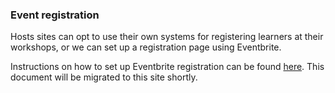 ### Event registration

Hosts sites can opt to use their own systems for registering learners at their workshops, or we can set up a registration page using Eventbrite.

Instructions on how to set up Eventbrite registration can be found [here](https://docs.google.com/document/d/1oFjTGpbg-ZEvkFZZ_DbpvRwLLrpsY-aWRiNpbwBGomk/).  This document will be migrated to this site shortly.




